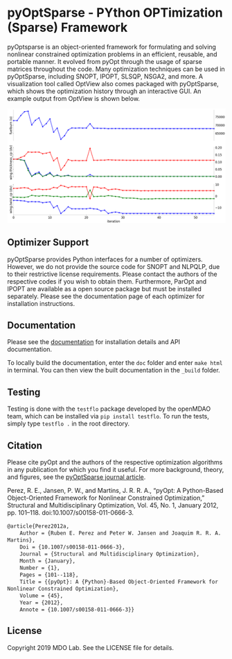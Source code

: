 # pyOptSparse - PYthon OPTimization (Sparse) Framework

pyOptsparse is an object-oriented framework for formulating and solving nonlinear constrained optimization problems in an efficient, reusable, and portable manner.
It evolved from pyOpt through the usage of sparse matrices throughout the code.
Many optimization techniques can be used in pyOptSparse, including SNOPT, IPOPT, SLSQP, NSGA2, and more.
A visualization tool called OptView also comes packaged with pyOptSparse, which shows the optimization history through an interactive GUI.
An example output from OptView is shown below.

![Example](doc/OptView.png)

## Optimizer Support
pyOptSparse provides Python interfaces for a number of optimizers.
However, we do not provide the source code for SNOPT and NLPQLP, due to their restrictive license requirements.
Please contact the authors of the respective codes if you wish to obtain them.
Furthermore, ParOpt and IPOPT are available as a open source package but must be installed separately.
Please see the documentation page of each optimizer for installation instructions.

## Documentation
Please see the [documentation](http://mdolab.engin.umich.edu/docs/packages/pyoptsparse/doc/index.html) for installation details and API documentation.

To locally build the documentation, enter the `doc` folder and enter `make html` in terminal.
You can then view the built documentation in the `_build` folder.

## Testing
Testing is done with the `testflo` package developed by the openMDAO team, which can be installed via `pip install testflo`.
To run the tests, simply type `testflo .` in the root directory.

## Citation
Please cite pyOpt and the authors of the respective optimization
algorithms in any publication for which you find it useful.
For more background, theory, and figures, see the [pyOptSparse journal article](http://mdolab.engin.umich.edu/sites/default/files/pyOpt.pdf).

Perez, R. E., Jansen, P. W., and Martins, J. R. R. A., “pyOpt: A Python-Based Object-Oriented Framework for Nonlinear
Constrained Optimization,” Structural and Multidisciplinary Optimization, Vol. 45, No. 1, January 2012, pp. 101–118.
doi:10.1007/s00158-011-0666-3.

```
@article{Perez2012a,
	Author = {Ruben E. Perez and Peter W. Jansen and Joaquim R. R. A. Martins},
	Doi = {10.1007/s00158-011-0666-3},
	Journal = {Structural and Multidisciplinary Optimization},
	Month = {January},
	Number = {1},
	Pages = {101--118},
	Title = {{pyOpt}: A {Python}-Based Object-Oriented Framework for Nonlinear Constrained Optimization},
	Volume = {45},
	Year = {2012},
	Annote = {10.1007/s00158-011-0666-3}}
```

## License
Copyright 2019 MDO Lab. See the LICENSE file for details.
